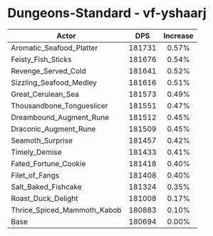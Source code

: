 # Dungeons-Standard - vf-yshaarj
| Actor | DPS | Increase |
|---|:---:|:---:|
|Aromatic_Seafood_Platter|181731|0.57%|
|Feisty_Fish_Sticks|181676|0.54%|
|Revenge_Served_Cold|181641|0.52%|
|Sizzling_Seafood_Medley|181616|0.51%|
|Great_Cerulean_Sea|181573|0.49%|
|Thousandbone_Tongueslicer|181551|0.47%|
|Dreambound_Augment_Rune|181512|0.45%|
|Draconic_Augment_Rune|181509|0.45%|
|Seamoth_Surprise|181457|0.42%|
|Timely_Demise|181433|0.41%|
|Fated_Fortune_Cookie|181418|0.40%|
|Filet_of_Fangs|181408|0.40%|
|Salt_Baked_Fishcake|181324|0.35%|
|Roast_Duck_Delight|181008|0.17%|
|Thrice_Spiced_Mammoth_Kabob|180883|0.10%|
|Base|180694|0.00%|
